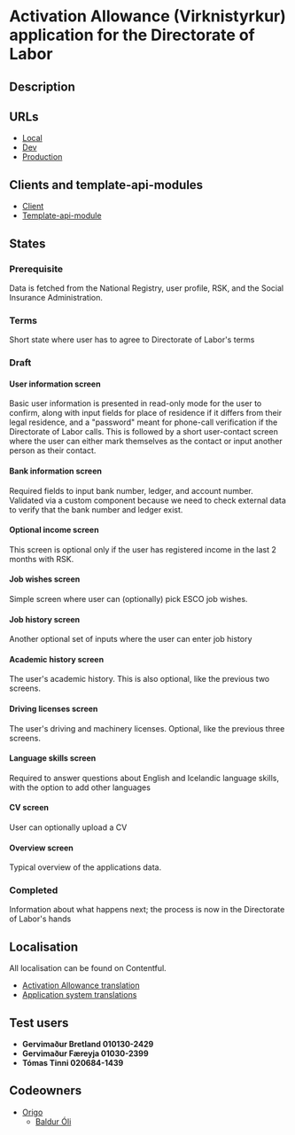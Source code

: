 # Activation Allowance (Virknistyrkur) application for the Directorate of Labor

## Description

## URLs

- [Local](http://localhost:4242/umsoknir/virknistyrkur)
- [Dev](https://beta.dev01.devland.is/umsoknir/virknistyrkur)
- [Production](https://island.is/umsoknir/virknistyrkur)

## Clients and template-api-modules

- [Client](https://github.com/island-is/island.is/tree/main/libs/clients/vmst-unemployment/src/lib/vmstUnemploymentClient.service.ts)
- [Template-api-module](https://github.com/island-is/island.is/blob/main/libs/application/template-api-modules/src/lib/modules/templates/activation-allowance)

## States

### Prerequisite

Data is fetched from the National Registry, user profile, RSK, and the Social Insurance Administration.

### Terms

Short state where user has to agree to Directorate of Labor's terms

### Draft

#### User information screen

Basic user information is presented in read-only mode for the user to confirm, along with input fields for place of residence if it differs from their legal residence, and a "password" meant for phone-call verification if the Directorate of Labor calls.
This is followed by a short user-contact screen where the user can either mark themselves as the contact or input another person as their contact.

#### Bank information screen

Required fields to input bank number, ledger, and account number. Validated via a custom component because we need to check external data to verify that the bank number and ledger exist.

#### Optional income screen

This screen is optional only if the user has registered income in the last 2 months with RSK.

#### Job wishes screen

Simple screen where user can (optionally) pick ESCO job wishes.

#### Job history screen

Another optional set of inputs where the user can enter job history

#### Academic history screen

The user's academic history. This is also optional, like the previous two screens.

#### Driving licenses screen

The user's driving and machinery licenses. Optional, like the previous three screens.

#### Language skills screen

Required to answer questions about English and Icelandic language skills, with the option to add other languages

#### CV screen

User can optionally upload a CV

#### Overview screen

Typical overview of the applications data.

### Completed

Information about what happens next; the process is now in the Directorate of Labor's hands

## Localisation

All localisation can be found on Contentful.

- [Activation Allowance translation](https://app.contentful.com/spaces/8k0h54kbe6bj/entries/aa.application)
- [Application system translations](https://app.contentful.com/spaces/8k0h54kbe6bj/entries/application.system)

## Test users

- **Gervimaður Bretland 010130-2429**
- **Gervimaður Færeyja 01030-2399**
- **Tómas Tinni 020684-1439**

## Codeowners

- [Origo](https://github.com/orgs/island-is/teams/origo)
  - [Baldur Óli](https://github.com/Ballioli)
